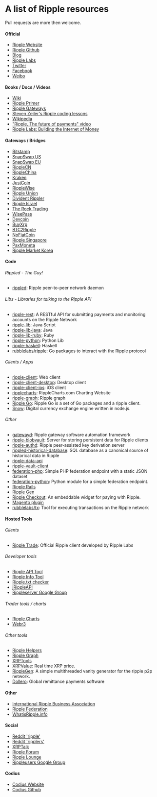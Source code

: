 # A list of Ripple resources
Pull requests are more then welcome.

#### Official
- [Ripple Website](https://ripple.com/)
- [Ripple Github](https://github.com/ripple/)
- [Blog](https://ripple.com/blog/)
- [Ripple Labs](http://ripplelabs.com/)
- [Twitter](https://twitter.com/ripple/)
- [Facebook](https://www.facebook.com/ripplepay/)
- [Weibo](http://www.weibo.com/RippleLabs/)

#### Books / Docs / Videos
- [Wiki](https://ripple.com/wiki/Main_Page)
- [Ripple Primer](https://ripple.com/ripple_primer.pdf)
- [Ripple Gateways](https://ripple.com/ripple-gateways.pdf)
- [Steven Zeiler's Ripple coding lessons](https://www.youtube.com/user/stevenzeiler/videos?flow=grid&view=0)
- [Wikipedia](http://en.wikipedia.org/wiki/Ripple_(payment_protocol))
- ["Ripple, The future of payments" video](https://vimeo.com/73887321)
- [Ripple Labs: Building the Internet of Money](https://www.youtube.com/watch?v=aoixyCNWg5k)

#### Gateways / Bridges
- [Bitstamp](http://bitstamp.net/)
- [SnapSwap US](http://snapswap.us/)
- [SnapSwap EU](http://snapswap.eu/)
- [RippleCN](http://ripplecn.com/)
- [RippleChina](http://www.ripplechina.net/)
- [Kraken](https://www.kraken.com/)
- [JustCoin](https://justcoin.com/)
- [RippleWise](https://www.ripplewise.com/)
- [Ripple Union](http://rippleunion.com/)
- [Divident Rippler](https://www.dividendrippler.com/)
- [Ripple Israel](http://rippleisrael.co.il/)
- [The Rock Trading](https://www.therocktrading.com/)
- [WisePass](https://wisepass.com/)
- [Devcoin](http://ripple.d.evco.in/)
- [BuyXrp](http://buyxrp.net/)
- [BTC2Ripple](http://btc2ripple.com/)
- [NoFiatCoin](http://www.nofiatcoin.com/)
- [Ripple Singapore](https://www.ripplesingapore.com/)
- [PaxMoneta](https://paxmoneta.com)
- [Ripple Market Korea](http://ripple-market.co.kr/)

#### Code
###### Rippled - The Guy!
- [rippled](https://github.com/ripple/rippled/): Ripple peer-to-peer network daemon

###### Libs - Libraries for talking to the Ripple API
- [ripple-rest](https://github.com/ripple/ripple-rest): A RESTful API for submitting payments and monitoring accounts on the Ripple Network
- [ripple-lib](https://github.com/ripple/ripple-lib/): Java Script
- [ripple-lib-java](https://github.com/ripple/ripple-lib-java/): Java
- [ripple-lib-ruby](https://github.com/kevinejohn/ripple-lib-rpc-ruby/): Ruby
- [ripple-python](https://github.com/miracle2k/ripple-python/): Python Lib
- [ripple-haskell](https://github.com/singpolyma/ripple-haskell/): Haskell
- [rubblelabs/ripple](https://github.com/rubblelabs/ripple): Go packages to interact with the Ripple protocol

###### Clients / Apps
- [ripple-client](https://github.com/ripple/ripple-client/): Web client
- [ripple-client-desktop](https://github.com/ripple/ripple-client-desktop): Desktop client
- [ripple-client-ios](https://github.com/ripple/ripple-client-ios/): iOS client
- [ripplecharts](https://github.com/ripple/ripplecharts/): RippleCharts.com Charting Website
- [ripple-graph](https://github.com/ripple/ripple-graph): Ripple graph
- [Ripple Go](https://bitbucket.org/dchapes/ripple/): Ripple Go is a set of Go packages and a ripple client.
- [Snow](https://github.com/justcoin/snow): Digital currency exchange engine written in node.js.

###### Other
- [gatewayd](https://github.com/ripple/gatewayd): Ripple gateway software automation framework
- [ripple-blobvault](https://github.com/ripple/ripple-blobvault): Server for storing persistent data for Ripple clients
- [ripple-authd](https://github.com/ripple/ripple-authd): Ripple peer-assisted key derivation server
- [rippled-historical-database](https://github.com/ripple/rippled-historical-database): SQL database as a canonical source of historical data in Ripple
- [ripple-data-api](https://github.com/ripple/ripple-data-api)
- [ripple-vault-client](ripple-vault-client)
- [federation-php](https://github.com/ripple/federation-php/): Simple PHP federation endpoint with a static JSON dataset
- [federation-python](https://github.com/miracle2k/ripple-federation-python): Python module for a simple federation endpoint.
- [Ripple Rails](https://github.com/singpolyma/ripple-rails/)
- [Ripple Gen](https://github.com/CodeShark/RippleGen/)
- [Ripple Checkout](https://github.com/emschwartz/ripple-checkout/): An embeddable widget for paying with Ripple.
- [Magento plugin](http://www.magentocommerce.com/magento-connect/ripple-json-rpc.html)
- [rubblelabs/tx](https://github.com/rubblelabs/tx): Tool for executing transactions on the Ripple network

#### Hosted Tools
###### Clients
- [Ripple Trade](https://rippletrade.com/): Official Ripple client developed by Ripple Labs

###### Developer tools
- [Ripple API Tool](https://ripple.com/tools/api/)
- [Ripple Info Tool](https://ripple.com/tools/info/)
- [Ripple.txt checker](https://ripple.com/tools/txt/)
- [jRippleAPI](https://github.com/pmarches/jRippleAPI/)
- [Rippleserver Google Group](https://groups.google.com/forum/#!forum/ripple-server/)

###### Trader tools / charts
- [Ripple Charts](https://ripplecharts.com/)
- [Webr3](http://xrp.webr3.org/usd-xrp)

###### Other tools
- [Ripple Helpers](https://github.com/vhpoet/ripple-helpers/)
- [Ripple Graph](https://ripple.com/graph/)
- [XRPTools](http://xrptools.com/)
- [XRPValue](http://xrpvalue.com/): Real time XRP price.
- [RippleGen](https://github.com/CodeShark/RippleGen): A simple multithreaded vanity generator for the ripple p2p network.
- [Dollero](http://dollero.com/): Global remittance payments software

#### Other
- [International Ripple Business Association](http://www.xrpga.org/)
- [Ripple Federation](http://ripplefederation.org/)
- [WhatisRipple.info](http://whatisripple.info/)

#### Social
- [Reddit 'ripple'](http://www.reddit.com/r/ripple/)
- [Reddit 'ripplers'](http://www.reddit.com/r/ripplers/)
- [XRPTalk](https://xrptalk.org/)
- [Ripple Forum](http://rippleforum.org/)
- [Ripple Lounge](http://www.ripplelounge.com/)
- [Rippleusers Google Group](https://groups.google.com/forum/#!forum/rippleusers)

#### Codius
- [Codius Website](https://codius.org/)
- [Codius Github](https://github.com/codius)
